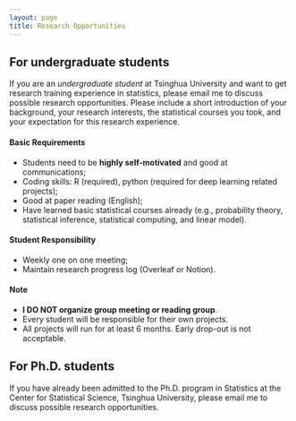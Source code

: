 ```yaml
---
layout: page
title: Research Opportunities
---
```


## For undergraduate students

If you are an _undergraduate student_ at Tsinghua University and want to get research training experience in statistics, please email me to discuss possible research opportunities. Please include a short introduction of your background, your research interests, the statistical courses you took, and your expectation for this research experience.

#### Basic Requirements

- Students need to be **highly self-motivated** and good at communications;
- Coding skills: R (required), python (required for deep learning related projects);
- Good at paper reading (English);
- Have learned basic statistical courses already (e.g., probability theory, statistical inference, statistical computing, and linear model).

#### Student Responsibility

- Weekly one on one meeting;
- Maintain research progress log (Overleaf or Notion).

#### Note

- **I DO NOT organize group meeting or reading group**.
- Every student will be responsible for their own projects.
- All projects will run for at least 6 months. Early drop-out is not acceptable.


## For Ph.D. students

If you have already been admitted to the Ph.D. program in Statistics at the Center for Statistical Science, Tsinghua University, please email me to discuss possible research opportunities.


